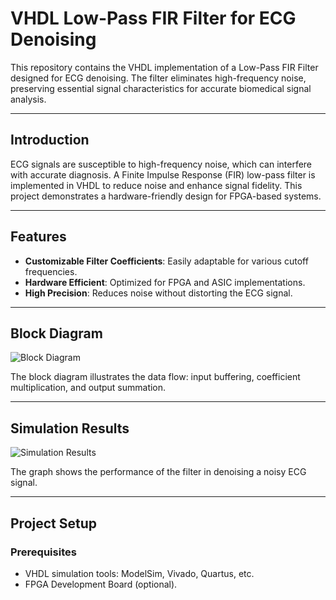 # VHDL Low-Pass FIR Filter for ECG Denoising  

This repository contains the VHDL implementation of a Low-Pass FIR Filter designed for ECG denoising. The filter eliminates high-frequency noise, preserving essential signal characteristics for accurate biomedical signal analysis.

---

## Introduction  

ECG signals are susceptible to high-frequency noise, which can interfere with accurate diagnosis. A Finite Impulse Response (FIR) low-pass filter is implemented in VHDL to reduce noise and enhance signal fidelity. This project demonstrates a hardware-friendly design for FPGA-based systems. 

---

## Features  

- **Customizable Filter Coefficients**: Easily adaptable for various cutoff frequencies.  
- **Hardware Efficient**: Optimized for FPGA and ASIC implementations.  
- **High Precision**: Reduces noise without distorting the ECG signal.  

---

## Block Diagram  

![Block Diagram](https://drive.google.com/file/d/1RIgyKMswq4c7ORh3iwid12HYv6QYo6Av/view?usp=drive_link)  

The block diagram illustrates the data flow: input buffering, coefficient multiplication, and output summation.

---

## Simulation Results  

![Simulation Results](https://drive.google.com/uc?id=YOUR_SIMULATION_IMAGE_FILE_ID)  

The graph shows the performance of the filter in denoising a noisy ECG signal.

---

## Project Setup  

### Prerequisites  

- VHDL simulation tools: ModelSim, Vivado, Quartus, etc.  
- FPGA Development Board (optional).  


